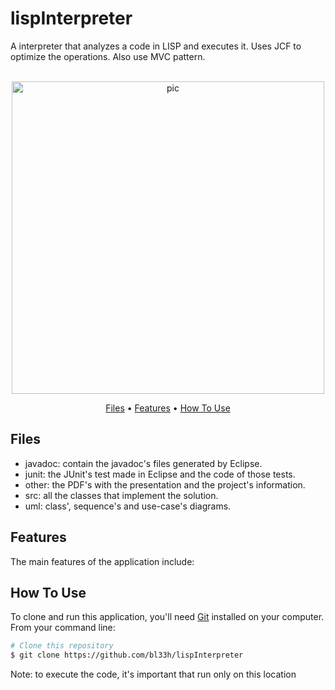 # lispInterpreter
A interpreter that analyzes a code in LISP and executes it. Uses JCF to optimize the operations. Also use MVC pattern.

<p align="center">
  <br>
  <img src="https://i.redd.it/hnufl77jhr731.gif" alt="pic" width="500">
  <br>
</p>
<p align="center" >
  <a href="#Files">Files</a> •
  <a href="#Features">Features</a> •
  <a href="#how-to-use">How To Use</a> 
</p>

## Files
- javadoc: contain the javadoc's files generated by Eclipse.
- junit: the JUnit's test made in Eclipse and the code of those tests.
- other: the PDF's with the presentation and the project's information.
- src: all the classes that implement the solution.
- uml: class', sequence's and use-case's diagrams.

## Features
The main features of the application include:


## How To Use
To clone and run this application, you'll need [Git](https://git-scm.com) installed on your computer. From your command line:

```bash
# Clone this repository
$ git clone https://github.com/bl33h/lispInterpreter

```

Note: to execute the code, it's important that run only on this location
